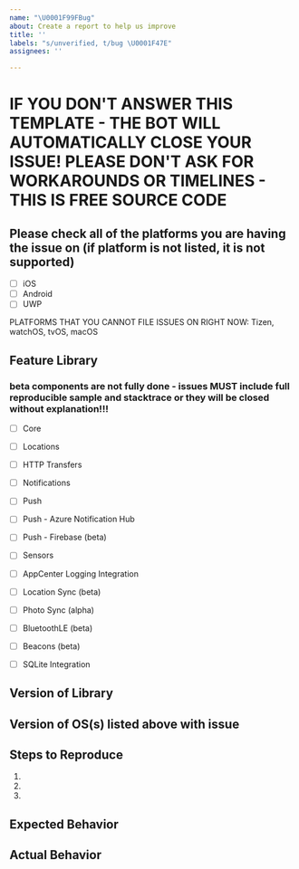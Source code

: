 ```yaml
---
name: "\U0001F99FBug"
about: Create a report to help us improve
title: ''
labels: "s/unverified, t/bug \U0001F47E"
assignees: ''

---
```


# IF YOU DON'T ANSWER THIS TEMPLATE - THE BOT WILL AUTOMATICALLY CLOSE YOUR ISSUE!  PLEASE DON'T ASK FOR WORKAROUNDS OR TIMELINES - THIS IS FREE SOURCE CODE

## Please check all of the platforms you are having the issue on (if platform is not listed, it is not supported)

 - [ ] iOS
 - [ ] Android
 - [ ] UWP

 PLATFORMS THAT YOU CANNOT FILE ISSUES ON RIGHT NOW: Tizen, watchOS, tvOS, macOS

## Feature Library

### beta components are not fully done - issues MUST include full reproducible sample and stacktrace or they will be closed without explanation!!!

 - [ ] Core
 - [ ] Locations
 - [ ] HTTP Transfers
 - [ ] Notifications
 - [ ] Push
 - [ ] Push - Azure Notification Hub
 - [ ] Push - Firebase (beta)
 - [ ] Sensors
 - [ ] AppCenter Logging Integration
 - [ ] Location Sync (beta)
 - [ ] Photo Sync (alpha)
 - [ ] BluetoothLE (beta)
 - [ ] Beacons (beta)
 - [ ] SQLite Integration



## Version of Library

## Version of OS(s) listed above with issue



## Steps to Reproduce
1.
2.
3.

## Expected Behavior


## Actual Behavior
